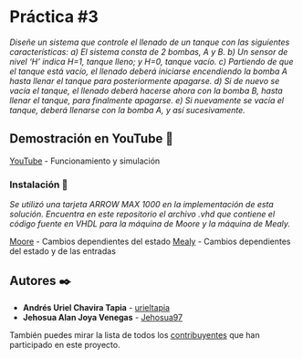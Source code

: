 # Práctica #3

_Diseñe un sistema que controle el llenado de un tanque con las siguientes características:
a) El sistema consta de 2 bombas, A y B.
b) Un sensor de nivel ‘H’ indica H=1, tanque lleno; y H=0, tanque vacío.
c) Partiendo de que el tanque está vacío, el llenado deberá iniciarse encendiendo la bomba A hasta llenar el tanque para posteriormente apagarse.
d) Si de nuevo se vacía el tanque, el llenado deberá hacerse ahora con la bomba B, hasta llenar el tanque, para finalmente apagarse.
e) Si nuevamente se vacía el tanque, deberá llenarse con la bomba A, y así sucesivamente._

## Demostración en YouTube 🚀

[YouTube](https://youtu.be/TMPiMiL36Gc) - Funcionamiento y simulación

### Instalación 🔧

_Se utilizó una tarjeta ARROW MAX 1000 en la implementación de esta solución. Encuentra en este repositorio el archivo .vhd que contiene el código fuente en VHDL para la máquina de Moore y la máquina de Mealy._

[Moore](https://github.com/Jehosua97/Practicas-VLSI/blob/master/Practica%203/prac3_moore.vhd) - Cambios dependientes del estado
[Mealy](https://github.com/Jehosua97/Practicas-VLSI/blob/master/Practica%203/prac3_mealy.vhd) - Cambios dependientes del estado y de las entradas


## Autores ✒️

* **Andrés Uriel Chavira Tapia** - [urieltapia](https://github.com/urieltapia)
* **Jehosua Alan Joya Venegas** - [Jehosua97](https://github.com/Jehosua97)

También puedes mirar la lista de todos los [contribuyentes](https://github.com/Jehosua97/Practicas-VLSI/contributors) que han participado en este proyecto. 